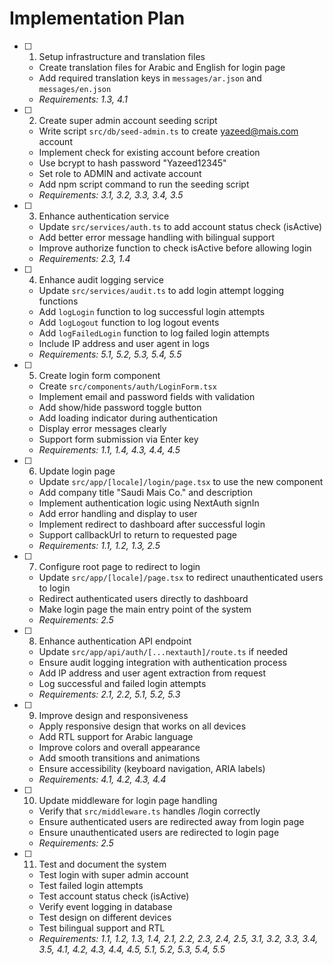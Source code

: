 # Implementation Plan

- [ ] 1. Setup infrastructure and translation files
  - Create translation files for Arabic and English for login page
  - Add required translation keys in `messages/ar.json` and `messages/en.json`
  - _Requirements: 1.3, 4.1_

- [ ] 2. Create super admin account seeding script
  - Write script `src/db/seed-admin.ts` to create yazeed@mais.com account
  - Implement check for existing account before creation
  - Use bcrypt to hash password "Yazeed12345"
  - Set role to ADMIN and activate account
  - Add npm script command to run the seeding script
  - _Requirements: 3.1, 3.2, 3.3, 3.4, 3.5_

- [ ] 3. Enhance authentication service
  - Update `src/services/auth.ts` to add account status check (isActive)
  - Add better error message handling with bilingual support
  - Improve authorize function to check isActive before allowing login
  - _Requirements: 2.3, 1.4_

- [ ] 4. Enhance audit logging service
  - Update `src/services/audit.ts` to add login attempt logging functions
  - Add `logLogin` function to log successful login attempts
  - Add `logLogout` function to log logout events
  - Add `logFailedLogin` function to log failed login attempts
  - Include IP address and user agent in logs
  - _Requirements: 5.1, 5.2, 5.3, 5.4, 5.5_

- [ ] 5. Create login form component
  - Create `src/components/auth/LoginForm.tsx`
  - Implement email and password fields with validation
  - Add show/hide password toggle button
  - Add loading indicator during authentication
  - Display error messages clearly
  - Support form submission via Enter key
  - _Requirements: 1.1, 1.4, 4.3, 4.4, 4.5_

- [ ] 6. Update login page
  - Update `src/app/[locale]/login/page.tsx` to use the new component
  - Add company title "Saudi Mais Co." and description
  - Implement authentication logic using NextAuth signIn
  - Add error handling and display to user
  - Implement redirect to dashboard after successful login
  - Support callbackUrl to return to requested page
  - _Requirements: 1.1, 1.2, 1.3, 2.5_

- [ ] 7. Configure root page to redirect to login
  - Update `src/app/[locale]/page.tsx` to redirect unauthenticated users to login
  - Redirect authenticated users directly to dashboard
  - Make login page the main entry point of the system
  - _Requirements: 2.5_

- [ ] 8. Enhance authentication API endpoint
  - Update `src/app/api/auth/[...nextauth]/route.ts` if needed
  - Ensure audit logging integration with authentication process
  - Add IP address and user agent extraction from request
  - Log successful and failed login attempts
  - _Requirements: 2.1, 2.2, 5.1, 5.2, 5.3_

- [ ] 9. Improve design and responsiveness
  - Apply responsive design that works on all devices
  - Add RTL support for Arabic language
  - Improve colors and overall appearance
  - Add smooth transitions and animations
  - Ensure accessibility (keyboard navigation, ARIA labels)
  - _Requirements: 4.1, 4.2, 4.3, 4.4_

- [ ] 10. Update middleware for login page handling
  - Verify that `src/middleware.ts` handles /login correctly
  - Ensure authenticated users are redirected away from login page
  - Ensure unauthenticated users are redirected to login page
  - _Requirements: 2.5_

- [ ] 11. Test and document the system
  - Test login with super admin account
  - Test failed login attempts
  - Test account status check (isActive)
  - Verify event logging in database
  - Test design on different devices
  - Test bilingual support and RTL
  - _Requirements: 1.1, 1.2, 1.3, 1.4, 2.1, 2.2, 2.3, 2.4, 2.5, 3.1, 3.2, 3.3, 3.4, 3.5, 4.1, 4.2, 4.3, 4.4, 4.5, 5.1, 5.2, 5.3, 5.4, 5.5_
